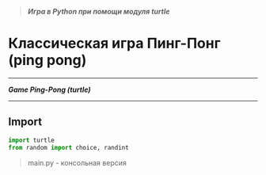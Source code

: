 > ***Игра в Python при помощи модуля turtle***

# Классическая игра Пинг-Понг (ping pong)
___
***Game Ping-Pong (turtle)***
___
## Import
```python
import turtle
from random import choice, randint
```

> main.py - консольная версия